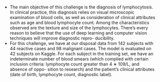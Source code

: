 * The main objective of this challenge is the diagnosis of lymphocytosis. In clinical practice,
this diagnosis relies on visual microscopic examination of blood cells, as well as consideration
of clinical attributes such as age and blood lymphocyte count. Among the characteristics
observed are the texture and size of the lymphocytes. There’s every reason to believe that
the use of deep learning and computer vision techniques will improve diagnostic repro-
ducibility.
* For this challenge, we have at our disposal data from 142 subjects with 44 reactive cases
and 98 malignant cases. The model is evaluated on 42 subjects on Kaggle. For each subject
in the training set, we have an indeterminate number of blood smears (which complied with
certain inclusion criteria: lymphocyte count greater than 4 ∗ 109/L, and absence of oppo-
sition to research) and the patient’s clinical attributes (date of birth, lymphocyte count,
diagnostic label).
